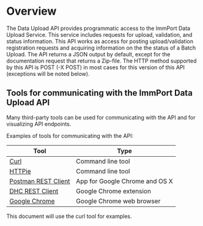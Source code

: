 # Overview
The Data Upload API provides programmatic access to the ImmPort Data Upload
Service. This service includes requests for upload, validation, and status
information.  This API works as access for posting upload/validation
registration requests and acquiring information on the the status of a Batch
Upload. The API returns a JSON output by default, except for the
documentation request that returns a Zip-file.  The HTTP method supported by
this API is POST (-X POST) in most cases for this version of this API
(exceptions will be noted below).

## Tools for communicating with the ImmPort Data Upload API


Many third-party tools can be used for communicating with the API and for
visualizing API endpoints.

Examples of tools for communicating with the API:

| Tool      | Type   |
| ------------- |-------------|
| [Curl](http://curl.haxx.se/docs/manpage.html) | Command line tool |
| [HTTPie](http://httpie.org) | Command line tool |
| [Postman REST Client](http://www.getpostman.com/) | App for Google Chrome and OS X |
| [DHC REST Client](http://restlet.com/products/dhc/) | Google Chrome extension |
| [Google Chrome](http://www.google.com/chrome/) | Google Chrome web browser |

This document will use the curl tool for examples.